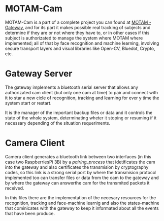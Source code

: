 # **MOTAM-Cam** #

MOTAM-Cam is a part of a complete project you can found at [MOTAM - Gateway](https://github.com/nicslabdev/MOTAM-Gateway), and for its part it makes possible real tracking of subjects and determine if they are or not where they have to, or in other cases if this subject is authorizated to manage the system where MOTAM where implemented; all of that by face recognition and machine learning, involving secure transport layers and visual libraries like Open-CV, Bluedot, Crypto, etc.

# Gateway Server #

The gateway implements a bluetooth serial server that allows any authorizated cam client (but only one cam at time) to pair and connect with it to star a new cicle of recognition, tracking and learning for ever y time the system start or restart.

It is the manager of the important backup files or data and it controls the state of the whole system, determinating wheter it stoping or resuming if it necessary depending of the situation requeriments.

# Camera Client #

Camera client generates a bluetooth link between two interfaces (in this case two RaspberriesPi 3B) by a *pairing_process* that idetificates the cam into the gateway and also certificates the transmision by cryptography codes, so this link is a strong serial port by where the transmision protocol implemented too can transfer files or data from the cam to the gateway and by where the gateway can answerthe cam for the transmited packets it received.

In this files there are the implementation of the necesary resources for the recognition, tracking and face-machine learnig and also the states-machine that cominicates with the gateway to keep it informated about all the events that have been produce.
